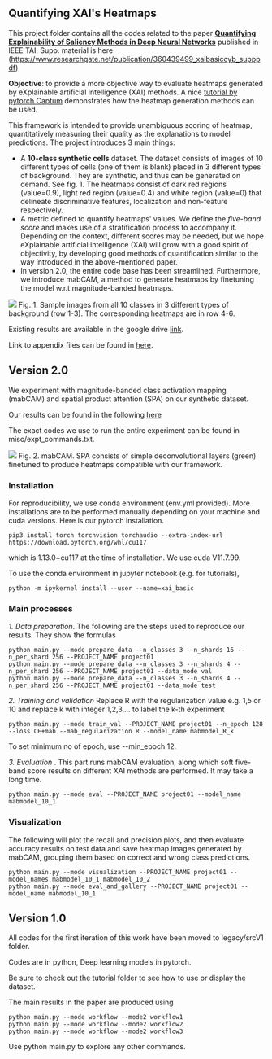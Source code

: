 
## Quantifying XAI's Heatmaps
This project folder contains all the codes related to the paper [**Quantifying Explainability of Saliency Methods in Deep Neural Networks**](https://ieeexplore.ieee.org/abstract/document/9983502) published in IEEE TAI. Supp. material is here (https://www.researchgate.net/publication/360439499_xaibasiccyb_supppdf)

**Objective**: to provide a more objective way to evaluate heatmaps generated by eXplainable artificial intelligence (XAI) methods. A nice [tutorial by pytorch Captum](https://captum.ai/tutorials/Resnet_TorchVision_Interpret) demonstrates how the heatmap generation methods can be used. 

This framework is intended to provide unambiguous scoring of heatmap, quantitatively measuring their quality as the explanations to model predictions. The project introduces 3 main things:
* A **10-class synthetic cells** dataset. The dataset consists of images of 10 different types of cells (one of them is blank) placed in 3 different types of background. They are synthetic, and thus can be generated on demand. See fig. 1. The heatmaps consist of dark red regions (value=0.9), light red region (value=0.4) and white region (value=0) that delineate discriminative features, localization and non-feature respectively. 
* A metric defined to quantify heatmaps' values. We define the *five-band score* and makes use of a stratification process to accompany it. Depending on the context, different scores may be needed, but we hope eXplainable artificial intelligence (XAI) will grow with a good spirit of objectivity, by developing good methods of quantification similar to the way introduced in the above-mentioned paper.
* In version 2.0, the entire code base has been streamlined. Furthermore, we introduce mabCAM, a method to generate heatmaps by finetuning the model w.r.t magnitude-banded heatmaps.


![](https://drive.google.com/uc?export=view&id=1GjHAn62ahfeBOaRoxcVMOwpMuQP7nFN2)
Fig. 1. Sample images from all 10 classes in 3 different types of background (row 1-3). The corresponding heatmaps are in row 4-6.


Existing results are available in the google drive <a href="https://drive.google.com/drive/folders/1H6XfJkdDj-V_T3hnHZZFyoiKoOam3ttM?usp=share_link">link</a>.

Link to appendix files can be found in <a href="https://www.researchgate.net/publication/360439499_xaibasiccyb_supppdf">here</a>.


## Version 2.0

We experiment with magnitude-banded class activation mapping (mabCAM) and spatial product attention (SPA) on our synthetic dataset. 

Our results can be found in the following <a href="https://drive.google.com/drive/folders/1ap0lYjWf2BbiaLZuu1vTQz4NAvvijePw?usp=share_link">here</a>

The exact codes we use to run the entire experiment can be found in misc/expt_commands.txt.

![](https://drive.google.com/uc?export=view&id=1CcwX-pVVE-SzyGNYymC-MzDx8YuX0nGd)
Fig. 2. mabCAM. SPA consists of simple deconvolutional layers (green) finetuned to produce heatmaps compatible with our framework.


### Installation
For reproducibility, we use conda environment (env.yml provided). More installations are to be performed manually depending on your machine and cuda versions. Here is our pytorch installation.

```
pip3 install torch torchvision torchaudio --extra-index-url https://download.pytorch.org/whl/cu117
```
which is 1.13.0+cu117 at the time of installation. We use cuda V11.7.99.

To use the conda environment in jupyter notebook (e.g. for tutorials), 
```
python -m ipykernel install --user --name=xai_basic
```


### Main processes
*1. Data preparation*. The following are the steps used to reproduce our results. They show the formulas
```
python main.py --mode prepare_data --n_classes 3 --n_shards 16 --n_per_shard 256 --PROJECT_NAME project01
python main.py --mode prepare_data --n_classes 3 --n_shards 4 --n_per_shard 256 --PROJECT_NAME project01 --data_mode val
python main.py --mode prepare_data --n_classes 3 --n_shards 4 --n_per_shard 256 --PROJECT_NAME project01 --data_mode test
```

*2. Training and validation*
Replace R with the regularization value e.g. 1,5 or 10 and replace k with integer 1,2,3,... to label the k-th experiment
```
python main.py --mode train_val --PROJECT_NAME project01 --n_epoch 128 --loss CE+mab --mab_regularization R --model_name mabmodel_R_k 
```
To set minimum no of epoch, use --min_epoch 12.

*3. Evaluation* . This part runs mabCAM evaluation, along which soft five-band score results on different XAI methods are performed. It may take a long time.
```
python main.py --mode eval --PROJECT_NAME project01 --model_name mabmodel_10_1
```

### Visualization
The following will plot the recall and precision plots, and then evaluate accuracy results on test data and save heatmap images generated by mabCAM, grouping them based on correct and wrong class predictions. 
```
python main.py --mode visualization --PROJECT_NAME project01 --model_names mabmodel_10_1 mabmodel_10_2
python main.py --mode eval_and_gallery --PROJECT_NAME project01 --model_name mabmodel_10_1
```

## Version 1.0
All codes for the first iteration of this work have been moved to legacy/srcV1 folder. 

Codes are in python, Deep learning models in pytorch.

Be sure to check out the tutorial folder to see how to use or display the dataset.

The main results in the paper are produced using 
```
python main.py --mode workflow --mode2 workflow1
python main.py --mode workflow --mode2 workflow2
python main.py --mode workflow --mode2 workflow3
```
Use python main.py to explore any other commands.
